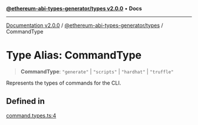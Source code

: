 [**@ethereum-abi-types-generator/types v2.0.0**](../README.md) • **Docs**

***

[Documentation v2.0.0](../../../packages.md) / [@ethereum-abi-types-generator/types](../README.md) / CommandType

# Type Alias: CommandType

> **CommandType**: `"generate"` \| `"scripts"` \| `"hardhat"` \| `"truffle"`

Represents the types of commands for the CLI.

## Defined in

[command.types.ts:4](https://github.com/niZmosis/ethereum-abi-types-generator/blob/51c0ac8a6ea35330201860f8469daa0efc6ae8f2/packages/types/src/command.types.ts#L4)
